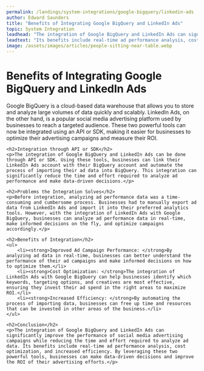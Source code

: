```yaml
---
permalink: /landings/system-integrations/google-bigquery/linkedin-ads
author: Edward Saunders
title: "Benefits of Integrating Google BigQuery and LinkedIn Ads"
topic: System Integration
leadhead: "The integration of Google BigQuery and LinkedIn Ads can significantly improve the performance of social media advertising campaigns while reducing the time and effort required to analyze ad data"
leadtext: "Its benefits include real-time ad performance analysis, cost optimization, and increased efficiency. By leveraging these two powerful tools, businesses can make data-driven decisions and improve the ROI of their advertising efforts."
image: /assets/images/articles/people-sitting-near-table.webp
---
```

<div class="arttext">	<h1>Benefits of Integrating Google BigQuery and LinkedIn Ads</h1>
	<p>Google BigQuery is a cloud-based data warehouse that allows you to store and analyze large volumes of data quickly and scalably. LinkedIn Ads, on the other hand, is a popular social media advertising platform used by businesses to reach a targeted audience. These two powerful tools can now be integrated using an API or SDK, making it easier for businesses to optimize their advertising campaigns and measure their ROI.</p>

	<h2>Integration through API or SDK</h2>
	<p>The integration of Google BigQuery and LinkedIn Ads can be done through API or SDK. Using these tools, businesses can link their LinkedIn Ads account with their BigQuery account and automate the process of importing their ad data into BigQuery. This integration can significantly reduce the time and effort required to analyze ad performance and make data-driven decisions.</p>

	<h2>Problems the Integration Solves</h2>
	<p>Before integration, analyzing ad performance data was a time-consuming and cumbersome process. Businesses had to manually export ad data from LinkedIn Ads and import it into their preferred analytics tools. However, with the integration of LinkedIn Ads with Google BigQuery, businesses can analyze ad performance data in real-time, make informed decisions on the fly, and optimize campaigns accordingly.</p>

	<h2>Benefits of Integration</h2>
	<ul>
		<li><strong>Improved Ad Campaign Performance: </strong>By analyzing ad data in real-time, businesses can better understand the performance of their ad campaigns and make informed decisions on how to optimize them.</li>
		<li><strong>Cost Optimization: </strong>The integration of LinkedIn Ads with Google BigQuery can help businesses identify which keywords, targeting options, and creatives are most effective, ensuring they invest their ad spend in the right areas to maximize ROI.</li>
		<li><strong>Increased Efficiency: </strong>By automating the process of importing data, businesses can free up time and resources that can be invested in other areas of the business.</li>
	</ul>

	<h2>Conclusion</h2>
	<p>The integration of Google BigQuery and LinkedIn Ads can significantly improve the performance of social media advertising campaigns while reducing the time and effort required to analyze ad data. Its benefits include real-time ad performance analysis, cost optimization, and increased efficiency. By leveraging these two powerful tools, businesses can make data-driven decisions and improve the ROI of their advertising efforts.</p>

</div>